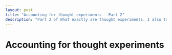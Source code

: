 ```yaml
---
layout: post
title: "Accounting for thought experiments - Part 2"
description: "Part 2 of What exactly are thought experiments. I also talk about prevailing accounts and offer one of my own"
---
```


# Accounting for thought experiments
